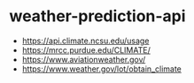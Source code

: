 # weather-prediction-api


- https://api.climate.ncsu.edu/usage
- https://mrcc.purdue.edu/CLIMATE/
- https://www.aviationweather.gov/
- https://www.weather.gov/lot/obtain_climate
